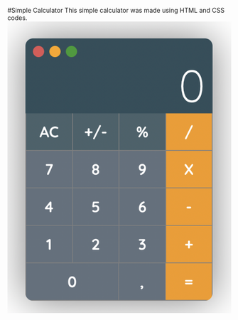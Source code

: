 #Simple Calculator
This simple calculator was made using HTML and CSS codes.
![calculator](calculator.png "Simple Calculator")